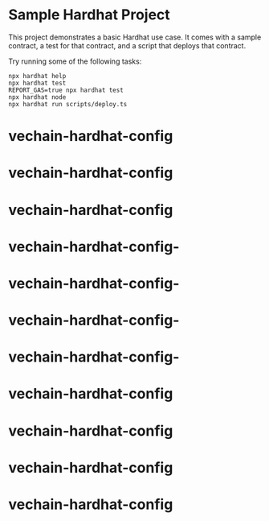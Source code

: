 # Sample Hardhat Project

This project demonstrates a basic Hardhat use case. It comes with a sample contract, a test for that contract, and a script that deploys that contract.

Try running some of the following tasks:

```shell
npx hardhat help
npx hardhat test
REPORT_GAS=true npx hardhat test
npx hardhat node
npx hardhat run scripts/deploy.ts
```
# vechain-hardhat-config
# vechain-hardhat-config
# vechain-hardhat-config
# vechain-hardhat-config-
# vechain-hardhat-config-
# vechain-hardhat-config-
# vechain-hardhat-config-
# vechain-hardhat-config
# vechain-hardhat-config
# vechain-hardhat-config
# vechain-hardhat-config
